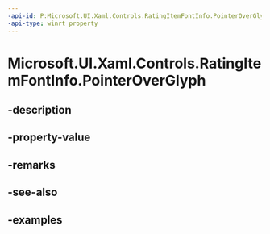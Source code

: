 ```yaml
---
-api-id: P:Microsoft.UI.Xaml.Controls.RatingItemFontInfo.PointerOverGlyph
-api-type: winrt property
---
```


<!-- Property syntax.
public string PointerOverGlyph { get;  set; }
-->

# Microsoft.UI.Xaml.Controls.RatingItemFontInfo.PointerOverGlyph

## -description

## -property-value

## -remarks

## -see-also

## -examples

